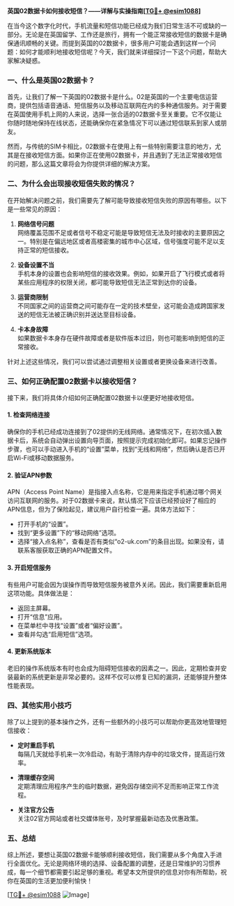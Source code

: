 **英国02数据卡如何接收短信？——详解与实操指南[[TG💪+ @esim1088](https://t.me/s/esim1088)]**

在当今这个数字化时代，手机流量和短信功能已经成为我们日常生活不可或缺的一部分。无论是在英国留学、工作还是旅行，拥有一个能正常接收短信的数据卡是确保通讯顺畅的关键。而提到英国的02数据卡，很多用户可能会遇到这样一个问题：如何才能顺利地接收短信呢？今天，我们就来详细探讨一下这个问题，帮助大家解决疑惑。

### 一、什么是英国02数据卡？

首先，让我们了解一下英国的02数据卡是什么。02是英国的一个主要电信运营商，提供包括语音通话、短信服务以及移动互联网在内的多种通信服务。对于需要在英国使用手机上网的人来说，选择一张合适的02数据卡至关重要。它不仅能让你随时随地保持在线状态，还能确保你在紧急情况下可以通过短信联系到家人或朋友。

然而，与传统的SIM卡相比，02数据卡在使用上有一些特别需要注意的地方，尤其是在接收短信方面。如果你正在使用02数据卡，并且遇到了无法正常接收短信的问题，那么这篇文章将会为你提供详细的解决方案。

### 二、为什么会出现接收短信失败的情况？

在开始解决问题之前，我们需要先了解可能导致接收短信失败的原因有哪些。以下是一些常见的原因：

1. **网络信号问题**  
   网络覆盖范围不足或者信号不稳定可能是导致短信无法及时接收的主要原因之一。特别是在偏远地区或者高楼密集的城市中心区域，信号强度可能不足以支持正常的短信接收。

2. **设备设置不当**  
   手机本身的设置也会影响短信的接收效果。例如，如果开启了飞行模式或者将某些应用程序的权限关闭，都可能导致短信无法正常到达你的设备。

3. **运营商限制**  
   不同国家之间的运营商之间可能存在一定的技术壁垒，这可能会造成跨国家发送的短信无法被正确识别并送达至目标设备。

4. **卡本身故障**  
   如果数据卡本身存在硬件故障或者是软件版本过旧，则也可能影响到短信的正常接收。

针对上述这些情况，我们可以尝试通过调整相关设置或者更换设备来进行改善。

### 三、如何正确配置02数据卡以接收短信？

接下来，我们将具体介绍如何正确配置02数据卡以便更好地接收短信。

#### 1. 检查网络连接
确保你的手机已经成功连接到了02提供的无线网络。通常情况下，在初次插入数据卡后，系统会自动弹出设置向导页面，按照提示完成初始化即可。如果忘记操作步骤，也可以手动进入手机的“设置”菜单，找到“无线和网络”，然后确认是否已开启Wi-Fi或移动数据服务。

#### 2. 验证APN参数
APN（Access Point Name）是指接入点名称，它是用来指定手机通过哪个网关访问互联网的服务。对于02数据卡来说，默认情况下应该已经预设好了相应的APN信息，但为了保险起见，建议用户自行检查一遍。具体方法如下：
- 打开手机的“设置”。
- 找到“更多设置”下的“移动网络”选项。
- 选择“接入点名称”，查看是否有类似“o2-uk.com”的条目出现。如果没有，请联系客服获取正确的APN配置文件。

#### 3. 开启短信服务
有些用户可能会因为误操作而导致短信服务被意外关闭。因此，我们需要重新启用这项功能。具体做法是：
- 返回主屏幕。
- 打开“信息”应用。
- 在菜单栏中寻找“设置”或者“偏好设置”。
- 查看并勾选“启用短信”选项。

#### 4. 更新系统版本
老旧的操作系统版本有时也会成为阻碍短信接收的因素之一。因此，定期检查并安装最新的系统更新是非常必要的。这样不仅可以修复已知的漏洞，还能够提升整体性能表现。

### 四、其他实用小技巧

除了以上提到的基本操作之外，还有一些额外的小技巧可以帮助你更高效地管理短信接收：

- **定时重启手机**  
  每隔几天就给手机来一次冷启动，有助于清除内存中的垃圾文件，提高运行效率。
  
- **清理缓存空间**  
  定期清理应用程序产生的临时数据，避免因存储空间不足而影响正常工作流程。

- **关注官方公告**  
  关注02官方网站或者社交媒体账号，及时掌握最新动态及优惠政策。

### 五、总结

综上所述，要想让英国02数据卡能够顺利接收短信，我们需要从多个角度入手进行全面优化。无论是网络环境的选择、设备配置的调整，还是日常维护的习惯养成，每一个细节都需要引起足够的重视。希望本文所提供的信息对你有所帮助，祝你在英国的生活更加便利愉快！

[[TG💪+ @esim1088](https://t.me/s/esim1088) ![Image](https://i.postimg.cc/4NQfJmqS/Snipaste-2025-05-13-00-14-12.png)]